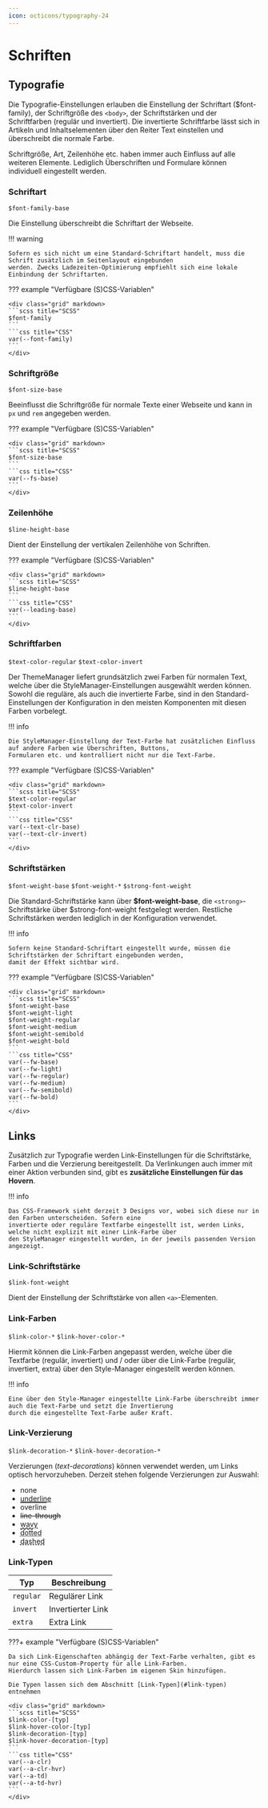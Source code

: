 ```yaml
---
icon: octicons/typography-24
---
```


# Schriften

## Typografie

Die Typografie-Einstellungen erlauben die Einstellung der Schriftart ($font-family), der Schriftgröße des `<body>`, der
Schriftstärken und der Schriftfarben (regulär und invertiert). Die invertierte Schriftfarbe lässt sich in Artikeln und
Inhaltselementen über den Reiter Text einstellen und überschreibt die normale Farbe.

Schriftgröße, Art, Zeilenhöhe etc. haben immer auch Einfluss auf alle weiteren Elemente. Lediglich Überschriften und
Formulare können individuell eingestellt werden.

### Schriftart

`$font-family-base`

Die Einstellung überschreibt die Schriftart der Webseite.

!!! warning

    Sofern es sich nicht um eine Standard-Schriftart handelt, muss die Schrift zusätzlich im Seitenlayout eingebunden
    werden. Zwecks Ladezeiten-Optimierung empfiehlt sich eine lokale Einbindung der Schriftarten.

??? example "Verfügbare (S)CSS-Variablen"

    <div class="grid" markdown>
    ```scss title="SCSS"
    $font-family
    ```
    ```css title="CSS"
    var(--font-family)
    ```
    </div>

### Schriftgröße

`$font-size-base`

Beeinflusst die Schriftgröße für normale Texte einer Webseite und kann in `px` und `rem` angegeben werden.

??? example "Verfügbare (S)CSS-Variablen"

    <div class="grid" markdown>
    ```scss title="SCSS"
    $font-size-base
    ```
    ```css title="CSS"
    var(--fs-base)
    ```
    </div>

### Zeilenhöhe

`$line-height-base`

Dient der Einstellung der vertikalen Zeilenhöhe von Schriften.

??? example "Verfügbare (S)CSS-Variablen"

    <div class="grid" markdown>
    ```scss title="SCSS"
    $line-height-base
    ```
    ```css title="CSS"
    var(--leading-base)
    ```
    </div>

### Schriftfarben

`$text-color-regular` `$text-color-invert`

Der ThemeManager liefert grundsätzlich zwei Farben für normalen Text, welche über die StyleManager-Einstellungen
ausgewählt werden können.
Sowohl die reguläre, als auch die invertierte Farbe, sind in den Standard-Einstellungen der Konfiguration in den meisten
Komponenten mit diesen Farben vorbelegt.

!!! info

    Die StyleManager-Einstellung der Text-Farbe hat zusätzlichen Einfluss auf andere Farben wie Überschriften, Buttons,
    Formularen etc. und kontrolliert nicht nur die Text-Farbe.

??? example "Verfügbare (S)CSS-Variablen"

    <div class="grid" markdown>
    ```scss title="SCSS"
    $text-color-regular
    $text-color-invert
    ```
    ```css title="CSS"
    var(--text-clr-base)
    var(--text-clr-invert)
    ```
    </div>

### Schriftstärken

`$font-weight-base` `$font-weight-*` `$strong-font-weight`

Die Standard-Schriftstärke kann über **$font-weight-base**, die `<strong>`-Schriftstärke über $strong-font-weight
festgelegt werden. Restliche Schriftstärken werden lediglich in der Konfiguration verwendet.

!!! info

    Sofern keine Standard-Schriftart eingestellt wurde, müssen die Schriftstärken der Schriftart eingebunden werden,
    damit der Effekt sichtbar wird.

??? example "Verfügbare (S)CSS-Variablen"

    <div class="grid" markdown>
    ```scss title="SCSS"
    $font-weight-base
    $font-weight-light
    $font-weight-regular
    $font-weight-medium
    $font-weight-semibold
    $font-weight-bold
    ```
    ```css title="CSS"
    var(--fw-base)
    var(--fw-light)
    var(--fw-regular)
    var(--fw-medium)
    var(--fw-semibold)
    var(--fw-bold)
    ```
    </div>

## Links

Zusätzlich zur Typografie werden Link-Einstellungen für die Schriftstärke, Farben und die Verzierung bereitgestellt.
Da Verlinkungen auch immer mit einer Aktion verbunden sind, gibt es **zusätzliche Einstellungen für das Hovern**.

!!! info

    Das CSS-Framework sieht derzeit 3 Designs vor, wobei sich diese nur in den Farben unterscheiden. Sofern eine
    invertierte oder reguläre Textfarbe eingestellt ist, werden Links, welche nicht explizit mit einer Link-Farbe über
    den StyleManager eingestellt wurden, in der jeweils passenden Version angezeigt.

### Link-Schriftstärke

`$link-font-weight`

Dient der Einstellung der Schriftstärke von allen `<a>`-Elementen.

### Link-Farben

`$link-color-*` `$link-hover-color-*`

Hiermit können die Link-Farben angepasst werden, welche über die Textfarbe (regulär, invertiert) und / oder über die
Link-Farbe (regulär, invertiert, extra) über den Style-Manager eingestellt werden können.

!!! info

    Eine über den Style-Manager eingestellte Link-Farbe überschreibt immer auch die Text-Farbe und setzt die Invertierung
    durch die eingestellte Text-Farbe außer Kraft.

### Link-Verzierung

`$link-decoration-*` `$link-hover-decoration-*`

Verzierungen (*text-decorations*) können verwendet werden, um Links optisch hervorzuheben. Derzeit stehen folgende
Verzierungen zur Auswahl:

- none
- <span style="text-decoration: underline">underline</span>
- <span style="text-decoration: overline">overline</span>
- <span style="text-decoration: line-through">line-through</span>
- <span style="text-decoration: wavy underline">wavy</span>
- <span style="text-decoration: dotted underline">dotted</span>
- <span style="text-decoration: dashed underline">dashed</span>

### Link-Typen

| Typ       | Beschreibung      |
|-----------|-------------------|
| `regular` | Regulärer Link    |  
| `invert`  | Invertierter Link |  
| `extra`   | Extra Link        |

???+ example "Verfügbare (S)CSS-Variablen"

    Da sich Link-Eigenschaften abhängig der Text-Farbe verhalten, gibt es nur eine CSS-Custom-Property für alle Link-Farben.
    Hierdurch lassen sich Link-Farben im eigenen Skin hinzufügen.

    Die Typen lassen sich dem Abschnitt [Link-Typen](#link-typen) entnehmen

    <div class="grid" markdown>
    ```scss title="SCSS"
    $link-color-[typ]          
    $link-hover-color-[typ]   
    $link-decoration-[typ]  
    $link-hover-decoration-[typ]
    ```
    ```css title="CSS"
    var(--a-clr)
    var(--a-clr-hvr)
    var(--a-td)
    var(--a-td-hvr)
    ```
    </div>
